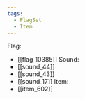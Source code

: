 ```yaml
---
tags:
  - FlagSet
  - Item
---
```

Flag:
- [[flag_10385]]
Sound:
- [[sound_44]]
- [[sound_43]]
- [[sound_17]]
Item:
- [[item_602]]
